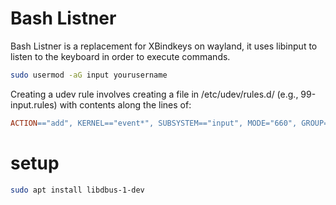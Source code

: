 # Bash Listner

Bash Listner is a replacement for XBindkeys on wayland, it uses libinput to listen to the keyboard
in order to execute commands.

```sh
sudo usermod -aG input yourusername
```


Creating a udev rule involves creating a file in /etc/udev/rules.d/ (e.g., 99-input.rules) with contents along the lines of:
```makefile
ACTION=="add", KERNEL=="event*", SUBSYSTEM=="input", MODE="660", GROUP="input"
```

# setup
```sh
sudo apt install libdbus-1-dev
```
